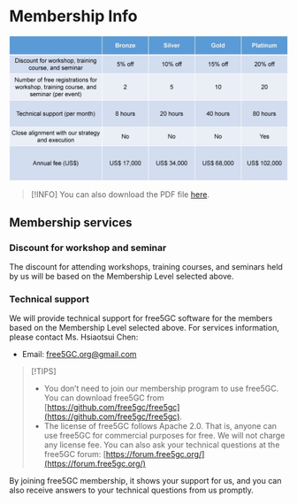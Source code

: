 # Membership Info
<img src="../assets/membership-info.jpeg"/>

> [!INFO] 
> You can also download the PDF file [here](https://github.com/free5gc/free5gc.github.io/blob/old/files/2022-09-11-membership.pdf).

## Membership services

### Discount for workshop and seminar
The discount for attending workshops, training courses, and seminars held by us will be based on the Membership Level selected above.
### Technical support
We will provide technical support for free5GC software for the members based on the Membership Level selected above.
For services information, please contact Ms. Hsiaotsui Chen:

- Email: free5GC.org@gmail.com


> [!TIPS] 
> - You don’t need to join our membership program to use free5GC. You can download free5GC from [https://github.com/free5gc/free5gc](https://github.com/free5gc/free5gc).
> - The license of free5GC follows Apache 2.0. That is, anyone can use free5GC for commercial purposes for free. We will not charge any license fee. You can also ask your technical questions at the free5GC forum: [https://forum.free5gc.org/](https://forum.free5gc.org/)

By joining free5GC membership, it shows your support for us, and you can also receive answers to your technical questions from us promptly.
